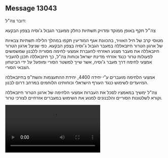 ## Message 13043

דובר צה"ל:

צה״ל תקף באופן ממוקד ומדויק תשתיות כחלק ממעבר הגבול ג'וסיה בצפון הבקעא

מטוסי קרב של חיל האוויר, בהכוונת אגף המודיעין תקפו במהלך הלילה תשתיות צבאיות של ארגון הטרור חיזבאללה במעבר הגבול ג׳וסיה בצפון הבקעא.
כפי שניצל ארגון הטרור חיזבאללה את מעבר מצנע האזרחי להעברת אמצעי לחימה מסוריה ללבנון שמשמשים לפעולות טרור כנגד אזרחי מדינת ישראל וכוחות צה"ל, כך חיזבאללה תכנן להעביר אמצעי לחימה דרך מעבר ג'וסיה, אשר שייך למשטר הסורי ומופעל על ידי הביטחון הצבאי הסורי.

אמצעי הלחימה מועברים ע"י יחידה 4400, יחידת ההתעצמות והשת"פ בחיזבאללה המיועדים לשימוש כנגד העורף הישראלי וכוחותינו הלוחמים במרחב דרום לבנון.

צה"ל ימשיך במאמציו לסכל את העברות אמצעי הלחימה של ארגון הטרור חיזבאללה וקורא לשלטונות הסוריים והלבנונים למנוע את השימוש במעברים אזרחיים לצורכי טרור.

![Video](https://data.iron-swords.co.il/2024/October/25/13043/13043_media.mp4)
